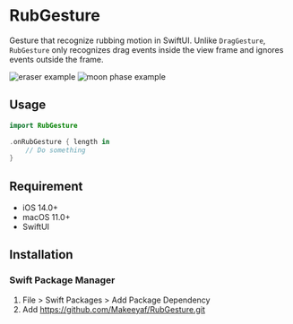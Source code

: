 # RubGesture
Gesture that recognize rubbing motion in SwiftUI. Unlike `DragGesture`, `RubGesture` only recognizes drag events inside the view frame and ignores events outside the frame.

![eraser example](https://user-images.githubusercontent.com/11623298/210760038-0413943f-1122-4bfd-86e4-03cfe245af6a.gif)
![moon phase example](https://user-images.githubusercontent.com/11623298/210137667-772206b2-b05f-4813-a5f8-acb594d635bb.gif)

## Usage
```swift
import RubGesture

.onRubGesture { length in
    // Do something
}
```

## Requirement 
- iOS 14.0+
- macOS 11.0+ 
- SwiftUI

## Installation

### Swift Package Manager
1. File > Swift Packages > Add Package Dependency
1. Add https://github.com/Makeeyaf/RubGesture.git
